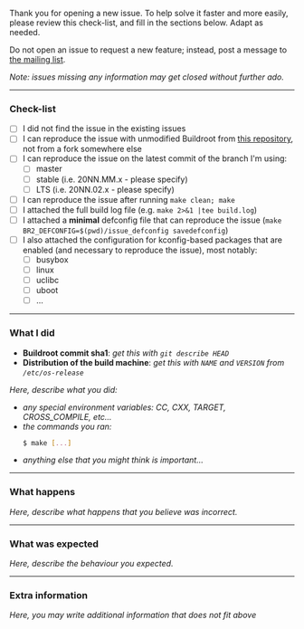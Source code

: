 Thank you for opening a new issue. To help solve it faster and more easily,
please review this check-list, and fill in the sections below. Adapt as
needed.

Do not open an issue to request a new feature; instead, post a message to
[the mailing list](https://lists.buildroot.org/mailman/listinfo/buildroot).

_Note: issues missing any information may get closed without further ado._

---
### Check-list

- [ ] I did not find the issue in the existing issues
- [ ] I can reproduce the issue with unmodified Buildroot from [this
      repository](https://gitlab.com/buildroot.org/buildroot), not from a
      fork somewhere else
- [ ] I can reproduce the issue on the latest commit of the branch I'm using:
    - [ ] master
    - [ ] stable (i.e. 20NN.MM.x - please specify)
    - [ ] LTS (i.e. 20NN.02.x - please specify)
- [ ] I can reproduce the issue after running `make clean; make`
- [ ] I attached the full build log file (e.g. `make 2>&1 |tee build.log`)
- [ ] I attached a **minimal** defconfig file that can reproduce the
      issue (`make BR2_DEFCONFIG=$(pwd)/issue_defconfig savedefconfig`)
- [ ] I also attached the configuration for kconfig-based packages that
      are enabled (and necessary to reproduce the issue), most notably:
    - [ ] busybox
    - [ ] linux
    - [ ] uclibc
    - [ ] uboot
    - [ ] …

---
### What I did

- **Buildroot commit sha1**: _get this with `git describe HEAD`_
- **Distribution of the build machine**: _get this with `NAME` and `VERSION` from `/etc/os-release`_

_Here, describe what you did:_
- _any special environment variables: CC, CXX, TARGET, CROSS_COMPILE, etc…_
- _the commands you ran:_
    ```sh
    $ make [...]
    ```
- _anything else that you might think is important…_

---
### What happens

_Here, describe what happens that you believe was incorrect._

---
### What was expected

_Here, describe the behaviour you expected._

---
### Extra information

_Here, you may write additional information that does not fit above_
